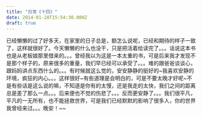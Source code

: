 ```yaml
---
title: "日常《十四》"
date: 2014-01-28T15:54:30.000Z
draft: true
---
```

已经懒懒的过了好多天，在家里的日子总是，额怎么说呢，已经和期待的样子一致了，这样就很好了。今天懒懒的什么也没干，只是把活着给读完了。。。话说这本书也是从老板娘那里借来的。。。曾经我以为这是一本太重的书，可是后来我才发现不是那个样子的，原来很多的重量，我们早已经可以承受了。。。难的跟爸爸谈谈心，跟妈妈讲点东西什么的。。。有时候就这么觉的，安安静静的挺好的~我喜欢安静的环境，疯狂的内心。。。这样很好~有些道理是会明白的，可是不要太晚才好呢~不是有些话是这么说的嘛，不知道是你有的太慢，还是我走的太快，我们之间的距离总是差了那么一点。。。后来便也不觉的伤悲了。。。反而更安静了。。。我们很平凡，平凡的一无所有，也不能拯救世界，可是我们已经默默的影响了很多人，你的世界我曾经来过。。。晚安！~~